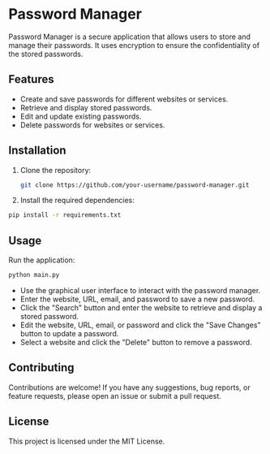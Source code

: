 # Password Manager
Password Manager is a secure application that allows users to store and manage their passwords. It uses encryption to ensure the confidentiality of the stored passwords.

## Features
- Create and save passwords for different websites or services.
- Retrieve and display stored passwords.
- Edit and update existing passwords.
- Delete passwords for websites or services.

## Installation

1. Clone the repository:

   ```bash
   git clone https://github.com/your-username/password-manager.git
   ```
2. Install the required dependencies:

```bash
pip install -r requirements.txt
```
## Usage
Run the application:

```bash
python main.py
```
- Use the graphical user interface to interact with the password manager.
- Enter the website, URL, email, and password to save a new password.
- Click the "Search" button and enter the website to retrieve and display a stored password.
- Edit the website, URL, email, or password and click the "Save Changes" button to update a password.
- Select a website and click the "Delete" button to remove a password.



## Contributing
Contributions are welcome! If you have any suggestions, bug reports, or feature requests, please open an issue or submit a pull request.

## License
This project is licensed under the MIT License.

